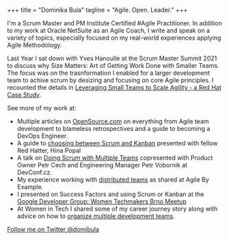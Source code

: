 +++
title = "Dominika Bula"
tagline = "Agile. Open. Leader."
+++

I'm a Scrum Master and PM Institute Certified #Agile Practitioner.  In addition to my work at Oracle NetSuite as an Agile Coach, I write and speak on a variety of topics, especially focused on my real-world experiences applying Agile Methodology.

Last Year I sat down with Yves Hanoulle at the Scrum Master Summit 2021 to discuss why Size Matters: Art of Getting Work Done with Smaller Teams.  The focus was on the trasnformation I enabled for a larger development team to achive scrum by desizing and focusing on core Agile principles.  I recounted the details in [Leveraging Small Teams to Scale Agility - a Red Hat Case Study](https://www.infoq.com/articles/leverage-small-teams-scale-agility/?utm_campaign=infoq_content&utm_source=twitter&utm_medium=feed&utm_term=culture-methods).

See more of my work at:

* Multiple articles on [OpenSource.com](https://opensource.com/user_articles/212746/212746) on everything from Agile team development to blameless retrospectives and a guide to becoming a DevOps Engineer.
* A guide to [choosing between Scrum and Kanban](https://www.youtube.com/watch?v=01rMwjOw-7k) presented with fellow Red Hatter, Hina Popal
* A talk on [Doing Scrum with Multiple Teams](https://www.youtube.com/watch?v=sEuWfjqSALo) copresented with Product Owner Petr Cech and Engineering Manager Petr Vobornik at DevConf.cz.
* My experience working with [distributed teams](https://www.youtube.com/watch?v=65-vXRBTqJQ) as shared at Agile By Example.
* I presented on Success Factors and using Scrum or Kanban at the [Google Developer Group: Women Techmakers Brno Meetup](https://gdg.community.dev/events/details/google-gdg-brno-presents-women-techmakers-brno-meetup-1-agile/)
* At Women in Tech I shared some of my career journey story along with advice on how to [organize multiple development teams](https://www.youtube.com/watch?v=0bmwToFuKGI_).

[Follow me on Twitter @domibula](https://twitter.com/domibula)